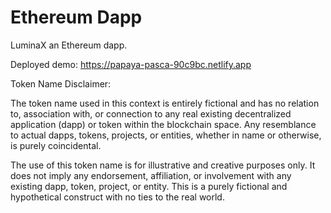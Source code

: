 # Ethereum Dapp

LuminaX an Ethereum dapp.

Deployed demo: https://papaya-pasca-90c9bc.netlify.app


Token Name Disclaimer:

The token name used in this context is entirely fictional and has no relation to, association with, or connection to any real existing decentralized application (dapp) or token within the blockchain space. Any resemblance to actual dapps, tokens, projects, or entities, whether in name or otherwise, is purely coincidental.

The use of this token name is for illustrative and creative purposes only. It does not imply any endorsement, affiliation, or involvement with any existing dapp, token, project, or entity. This is a purely fictional and hypothetical construct with no ties to the real world.
